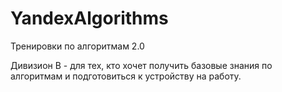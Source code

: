 # YandexAlgorithms
Тренировки по алгоритмам 2.0

Дивизион В - для тех, кто хочет получить базовые знания по алгоритмам и подготовиться к устройству на работу.

